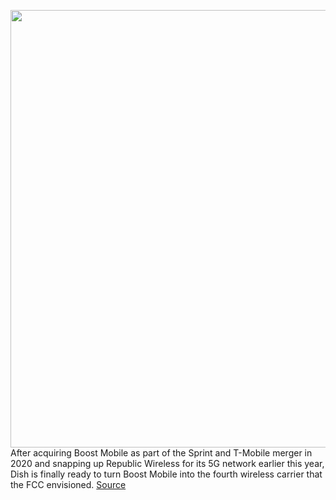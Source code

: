 <img src='https://cdn.vox-cdn.com/thumbor/0PfWur-XhdqMC0yx72HouAwdXNk=/0x0:1800x1080/1200x800/filters:focal(756x396:1044x684)/cdn.vox-cdn.com/uploads/chorus_image/image/69930339/Celero_Option2_1800x1080.0.jpg' width='700px' /><br/>
After acquiring Boost Mobile as part of the Sprint and T-Mobile merger in 2020 and snapping up Republic Wireless for its 5G network earlier this year, Dish is finally ready to turn Boost Mobile into the fourth wireless carrier that the FCC envisioned.
<a href='https://www.theverge.com/2021/9/30/22697318/dish-5g-game-280-boost-mobile-exclusive-5g-phone-prepaid'> Source <a/>